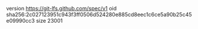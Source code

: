 version https://git-lfs.github.com/spec/v1
oid sha256:2c027123951c943f3ff0506d524280e885cd8eec1c6ce5a90b25c45e09990cc3
size 23001
